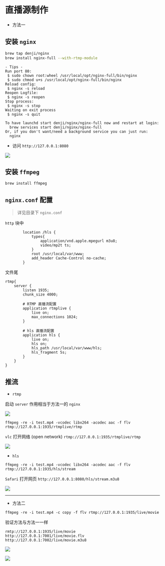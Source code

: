 # 直播源制作

-   方法一

## 安装 `nginx`

```sh
brew tap denji/nginx
brew install nginx-full --with-rtmp-module
```

```
- Tips -
Run port 80:
 $ sudo chown root:wheel /usr/local/opt/nginx-full/bin/nginx
 $ sudo chmod u+s /usr/local/opt/nginx-full/bin/nginx
Reload config:
 $ nginx -s reload
Reopen Logfile:
 $ nginx -s reopen
Stop process:
 $ nginx -s stop
Waiting on exit process
 $ nginx -s quit

To have launchd start denji/nginx/nginx-full now and restart at login:
  brew services start denji/nginx/nginx-full
Or, if you don't want/need a background service you can just run:
  nginx
```

-   访问 `http://127.0.0.1:8080`

![](https://i.loli.net/2018/12/05/5c06b6af60523.png)

## 安装 `ffmpeg`

```
brew install ffmpeg
```

## `nginx.conf` 配置

> 详见目录下 `nginx.conf`

`http` 块中

```nginx
        location /hls {
            types{
                application/vnd.apple.mpegurl m3u8;
                video/mp2t ts;
            }
            root /usr/local/var/www;
            add_header Cache-Control no-cache;
        }
```

文件尾

```nginx
rtmp{
    server {
        listen 1935;
        chunk_size 4000;

        # RTMP 直播流配置
        application rtmplive {
            live on;
            max_connections 1024;
        }

        # hls 直播流配置
        application hls {
            live on;
            hls on;
            hls_path /usr/local/var/www/hls;
            hls_fragment 5s; 
        }
    }
}
```

## 推流

-   `rtmp`

启动 `server` 作用相当于方法一的 `nginx`

![](https://i.loli.net/2018/12/05/5c06c93f59032.png)

```
ffmpeg -re -i test.mp4 -vcodec libx264 -acodec aac -f flv rtmp://127.0.0.1:1935/rtmplive/rtmp
```

`vlc` 打开网络 (open network) `rtmp://127.0.0.1:1935/rtmplive/rtmp`

![](https://i.loli.net/2018/12/05/5c06bf0ee7d1d.png)

-   `hls`

```
ffmpeg -re -i test.mp4 -vcodec libx264 -acodec aac -f flv rtmp://127.0.0.1:1935/hls/stream
```

`Safari` 打开网页 `http://127.0.0.1:8080/hls/stream.m3u8`

![](https://i.loli.net/2018/12/05/5c06c1809f5de.png)

---


-   方法二

```
ffmpeg -re -i test.mp4 -c copy -f flv rtmp://127.0.0.1:1935/live/movie
```

验证方法与方法一一样

```
rmtp://127.0.0.1:1935/live/movie
http://127.0.0.1:7001/live/movie.flv
http://127.0.0.1:7002/live/movie.m3u8
```

![](https://i.loli.net/2018/12/05/5c06c698e4bda.png)

![](https://i.loli.net/2018/12/05/5c06c668b44b7.png)